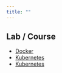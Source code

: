 ```yaml
---
title: ""
---
```


## Lab / Course

- [Docker](/pkb/lab/course/docker.html)
- [Kubernetes](/pkb/lab/course/kubernetes.html)
- [Kubernetes](/pkb/lab/course/kubernetes_and_docker.html)
